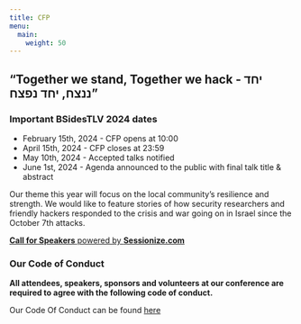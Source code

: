 ```yaml
---
title: CFP
menu:
  main:
    weight: 50
---
```


<!-- {{% hero %}}
BSidesTLV 2024 Call for Papers
{{%/ hero %}} -->

## “Together we stand, Together we hack - יחד ננצח, יחד נפצח”

### Important BSidesTLV 2024 dates

* February 15th, 2024 - CFP opens at 10:00
* April 15th, 2024 - CFP closes at 23:59
* May 10th, 2024 - Accepted talks notified
* June 1st, 2024 - Agenda announced to the public with final talk title & abstract

Our theme this year will focus on the local community’s resilience and strength.
We would like to feature stories of how security researchers and friendly hackers responded to the crisis and war going on in Israel since the October 7th attacks.

<!-- {{< button-link label="Call for speakers" url="https://cfp.bsidestlv.com/" icon="cfp" >}} -->

[**Call for Speakers** powered by **Sessionize.com**](https://sessionize.com/)

### Our Code of Conduct

**All attendees, speakers, sponsors and volunteers at our conference are required to agree with the following code of conduct.**

Our Code Of Conduct can be found [here][coc-url]

[coc-url]: /code-of-conduct
